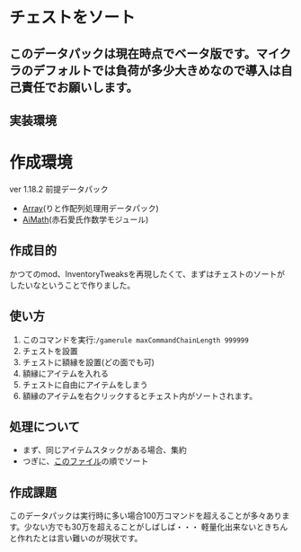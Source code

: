 # チェストをソート
## **このデータパックは現在時点でベータ版です。マイクラのデフォルトでは負荷が多少大きめなので導入は自己責任でお願いします。**
## 実装環境
# 作成環境
ver 1.18.2
前提データパック
-    [Array](https://github.com/Lit-to/Array)(りと作配列処理用データパック)
-    [AiMath](https://github.com/Ai-Akaishi/AiMath)(赤石愛氏作数学モジュール)

## 作成目的
かつてのmod、InventoryTweaksを再現したくて、まずはチェストのソートがしたいなということで作りました。

## 使い方

1. このコマンドを実行:``/gamerule maxCommandChainLength 999999``
2. チェストを設置
3. チェストに額縁を設置(どの面でも可)
4. 額縁にアイテムを入れる
5. チェストに自由にアイテムをしまう
6. 額縁のアイテムを右クリックするとチェスト内がソートされます。

## 処理について
- まず、同じアイテムスタックがある場合、集約
- つぎに、[このファイル](inventory_tweak\data\inv_tw\functions\index.mcfunction)の順でソート

## 作成課題
このデータパックは実行時に多い場合100万コマンドを超えることが多々あります。少ない方でも30万を超えることがしばしば・・・
軽量化出来ないときちんと作れたとは言い難いのが現状です。

